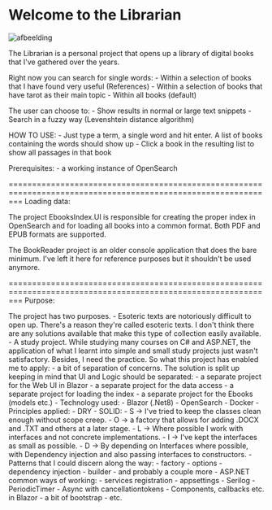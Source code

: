 <h1>Welcome to the Librarian</h1>

![afbeelding](https://github.com/user-attachments/assets/8a2b691f-d792-4331-a1e1-a6455eee5ceb)

The Librarian is a personal project that opens up a library of digital books that I've gathered over the years.

Right now you can search for single words:
	- Within a selection of books that I have found very useful (References)
	- Within a selection of books that have tarot as their main topic
	- Within all books (default)

The user can choose to:
	- Show results in normal or large text snippets
	- Search in a fuzzy way (Levenshtein distance algorithm)

HOW TO USE:
	- Just type a term, a single word and hit enter. A list of books containing the words should show up
	- Click a book in the resulting list to show all passages in that book

Prerequisites:
	- a working instance of OpenSearch

===============================================================================================================
Loading data:

The project EbooksIndex.UI is responsible for creating the proper index in OpenSearch and for loading all books into a common format.
Both PDF and EPUB formats are supported.

The BookReader project is an older console application that does the bare minimum. I've left it here for reference purposes but it shouldn't be used anymore.

===============================================================================================================
Purpose:

The project has two purposes.
	- Esoteric texts are notoriously difficult to open up. There's a reason they're called esoteric texts.
	I don't think there are any solutions available that make this type of collection easily available.
	- A study project. While studying many courses on C# and ASP.NET, the application of what I learnt into simple and small study projects just wasn't satisfactory. Besides, I need the practice.
	So what this project has enabled me to apply:
		- a bit of separation of concerns. The solution is split up keeping in mind that UI and Logic should be separated:
			- a separate project for the Web UI in Blazor
			- a separate project for the data access
			- a separate project for loading the index
			- a separate project for the Ebooks (models etc.)
		- Technology used:
			- Blazor (.Net8)
			- OpenSearch
			- Docker
		- Principles applied:
			- DRY
			- SOLID:
				- S -> I've tried to keep the classes clean enough without scope creep.
				- O -> a factory that allows for adding .DOCX and .TXT and others at a later stage.
				- L -> Where possible I work with interfaces and not concrete implementations.
				- I -> I've kept the interfaces as small as possible.
				- D -> By depending on Interfaces where possible, with Dependency injection and also passing interfaces to constructors.
		- Patterns that I could discern along the way:
			- factory
			- options
			- dependency injection
			- builder
			- and probably a couple more
		- ASP.NET common ways of working:
			- services registration
			- appsettings
			- Serilog
			- PeriodicTimer
			- Async with cancellationtokens
			- Components, callbacks etc. in Blazor
			- a bit of bootstrap
			- etc.


			